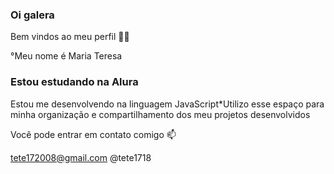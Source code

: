 ### Oi galera
Bem vindos ao meu perfil 💙💙

°Meu nome é Maria Teresa 


### Estou estudando na Alura
Estou me desenvolvendo na linguagem JavaScript*Utilizo esse espaço para minha organização e compartilhamento dos meu projetos desenvolvidos


Você pode entrar em contato comigo 📫

tete172008@gmail.com
@tete1718
